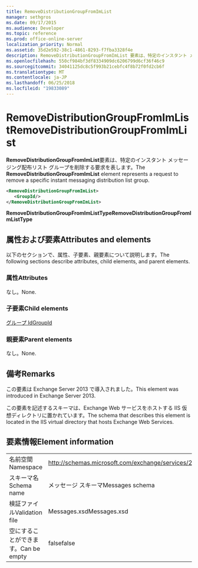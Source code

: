 ```yaml
---
title: RemoveDistributionGroupFromImList
manager: sethgros
ms.date: 09/17/2015
ms.audience: Developer
ms.topic: reference
ms.prod: office-online-server
localization_priority: Normal
ms.assetid: 35d2e592-38c1-4861-8293-f7fba3328f4e
description: RemoveDistributionGroupFromImList 要素は、特定のインスタント メッセージング配布リスト グループを削除する要求を表します。
ms.openlocfilehash: 550cf984bf3df8334909dc6206799d6cf36f46c9
ms.sourcegitcommit: 34041125dc8c5f993b21cebfc4f8b72f0fd2cb6f
ms.translationtype: MT
ms.contentlocale: ja-JP
ms.lasthandoff: 06/25/2018
ms.locfileid: "19833089"
---
```

# <a name="removedistributiongroupfromimlist"></a><span data-ttu-id="de30c-103">RemoveDistributionGroupFromImList</span><span class="sxs-lookup"><span data-stu-id="de30c-103">RemoveDistributionGroupFromImList</span></span>

<span data-ttu-id="de30c-104">**RemoveDistributionGroupFromImList**要素は、特定のインスタント メッセージング配布リスト グループを削除する要求を表します。</span><span class="sxs-lookup"><span data-stu-id="de30c-104">The **RemoveDistributionGroupFromImList** element represents a request to remove a specific instant messaging distribution list group.</span></span> 
  
```XML
<RemoveDistributionGroupFromImList>
   <GroupId/>
</RemoveDistributionGroupFromImList>
```

 <span data-ttu-id="de30c-105">**RemoveDistributionGroupFromImListType**</span><span class="sxs-lookup"><span data-stu-id="de30c-105">**RemoveDistributionGroupFromImListType**</span></span>
## <a name="attributes-and-elements"></a><span data-ttu-id="de30c-106">属性および要素</span><span class="sxs-lookup"><span data-stu-id="de30c-106">Attributes and elements</span></span>

<span data-ttu-id="de30c-107">以下のセクションで、属性、子要素、親要素について説明します。</span><span class="sxs-lookup"><span data-stu-id="de30c-107">The following sections describe attributes, child elements, and parent elements.</span></span>
  
### <a name="attributes"></a><span data-ttu-id="de30c-108">属性</span><span class="sxs-lookup"><span data-stu-id="de30c-108">Attributes</span></span>

<span data-ttu-id="de30c-109">なし。</span><span class="sxs-lookup"><span data-stu-id="de30c-109">None.</span></span>
  
### <a name="child-elements"></a><span data-ttu-id="de30c-110">子要素</span><span class="sxs-lookup"><span data-stu-id="de30c-110">Child elements</span></span>

[<span data-ttu-id="de30c-111">グループ Id</span><span class="sxs-lookup"><span data-stu-id="de30c-111">GroupId</span></span>](groupid.md)
  
### <a name="parent-elements"></a><span data-ttu-id="de30c-112">親要素</span><span class="sxs-lookup"><span data-stu-id="de30c-112">Parent elements</span></span>

<span data-ttu-id="de30c-113">なし。</span><span class="sxs-lookup"><span data-stu-id="de30c-113">None.</span></span>
  
## <a name="remarks"></a><span data-ttu-id="de30c-114">備考</span><span class="sxs-lookup"><span data-stu-id="de30c-114">Remarks</span></span>

<span data-ttu-id="de30c-115">この要素は Exchange Server 2013 で導入されました。</span><span class="sxs-lookup"><span data-stu-id="de30c-115">This element was introduced in Exchange Server 2013.</span></span>
  
<span data-ttu-id="de30c-116">この要素を記述するスキーマは、Exchange Web サービスをホストする IIS 仮想ディレクトリに置かれています。</span><span class="sxs-lookup"><span data-stu-id="de30c-116">The schema that describes this element is located in the IIS virtual directory that hosts Exchange Web Services.</span></span>
  
## <a name="element-information"></a><span data-ttu-id="de30c-117">要素情報</span><span class="sxs-lookup"><span data-stu-id="de30c-117">Element information</span></span>

|||
|:-----|:-----|
|<span data-ttu-id="de30c-118">名前空間</span><span class="sxs-lookup"><span data-stu-id="de30c-118">Namespace</span></span>  <br/> |http://schemas.microsoft.com/exchange/services/2006/messages  <br/> |
|<span data-ttu-id="de30c-119">スキーマ名</span><span class="sxs-lookup"><span data-stu-id="de30c-119">Schema name</span></span>  <br/> |<span data-ttu-id="de30c-120">メッセージ スキーマ</span><span class="sxs-lookup"><span data-stu-id="de30c-120">Messages schema</span></span>  <br/> |
|<span data-ttu-id="de30c-121">検証ファイル</span><span class="sxs-lookup"><span data-stu-id="de30c-121">Validation file</span></span>  <br/> |<span data-ttu-id="de30c-122">Messages.xsd</span><span class="sxs-lookup"><span data-stu-id="de30c-122">Messages.xsd</span></span>  <br/> |
|<span data-ttu-id="de30c-123">空にすることができます。</span><span class="sxs-lookup"><span data-stu-id="de30c-123">Can be empty</span></span>  <br/> |<span data-ttu-id="de30c-124">false</span><span class="sxs-lookup"><span data-stu-id="de30c-124">false</span></span>  <br/> |
   

